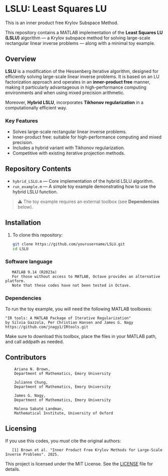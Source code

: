 # LSLU: Least Squares LU 

This is an inner product free Krylov Subspace Method.

This repository contains a MATLAB implementation of the **Least Squares LU (LSLU)** algorithm — a Krylov subspace method for solving large-scale rectangular linear inverse problems — along with a minimal toy example.

## Overview

**LSLU** is a modification of the Hessenberg iterative algorithm, designed for efficiently solving large-scale linear inverse problems. It is based on an LU factorization approach and operates in an **inner-product free** manner, making it particularly advantageous in high-performance computing environments and when using mixed precision arithmetic.

Moreover, **Hybrid LSLU**, incorporates **Tikhonov regularization** in a computationally efficient way.

### Key Features

- Solves large-scale rectangular linear inverse problems.
- Inner-product free: suitable for high-performance computing and mixed precision.
- Includes a hybrid variant with Tikhonov regularization.
- Competitive with existing iterative projection methods.

## Repository Contents

- `hybrid_LSLU.m` — Core implementation of the hybrid LSLU algorithm.
- `run_example.m` — A simple toy example demonstrating how to use the hybrid LSLU function.

> ⚠️ The toy example requires an external toolbox (see **Dependencies** below).

## Installation

1. To clone this repository:

   ```bash
   git clone https://github.com/yourusername/LSLU.git
   cd LSLU
   
### Software language

       MATLAB 9.14 (R2023a)
       For those without access to MATLAB, Octave provides an alternative platform.  
       Note that these codes have not been tested in Octave. 
       
### Dependencies

To run the toy example, you will need the following MATLAB toolboxes:

    "IR tools: A MATLAB Package of Iterative Regularization"
    by Silvia Gazzola, Per Christian Hansen and James G. Nagy
    https://github.com/jnagy1/IRtools.git

Make sure to download this toolbox, place the files in your MATLAB path, and call addpath as needed.

## Contributors
        Ariana N. Brown, 
        Department of Mathematics, Emory University

        Julianne Chung, 
        Department of Mathematics, Emory University
        
        James G. Nagy, 
        Department of Mathematics, Emory University
      
        Malena Sabaté Landman, 
        Mathematical Institute, University of Oxford
	
## Licensing

If you use this codes, you *must* cite the original authors:

       [1] Brown et al. "Inner Product Free Krylov Methods for Large-Scale Inverse Problems". 2025.

This project is licensed under the MIT License. See the [LICENSE](LICENSE) file for details.

